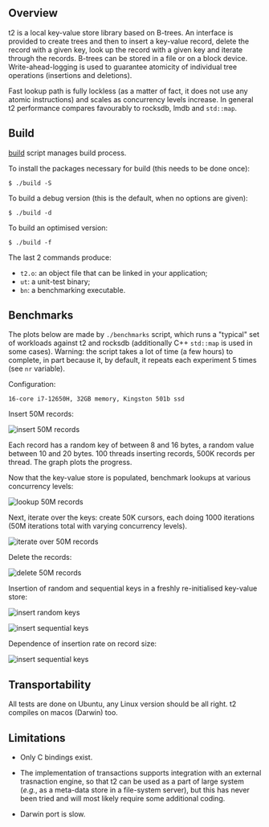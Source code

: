 Overview
--------

t2 is a local key-value store library based on B-trees. An interface is
provided to create trees and then to insert a key-value record, delete the
record with a given key, look up the record with a given key and iterate through
the records. B-trees can be stored in a file or on a block
device. Write-ahead-logging is used to guarantee atomicity of individual tree
operations (insertions and deletions).

Fast lookup path is fully lockless (as a matter of fact, it does not use any
atomic instructions) and scales as concurrency levels increase. In general t2
performance compares favourably to rocksdb, lmdb and `std::map`.

Build
-----

[build](https://github.com/nikitadanilov/t2/blob/master/build) script manages build process.

To install the packages necessary for build (this needs to be done once):

    $ ./build -S

To build a debug version (this is the default, when no options are given):

    $ ./build -d

To build an optimised version:

    $ ./build -f

The last 2 commands produce:

- `t2.o`: an object file that can be linked in your application;
- `ut`: a unit-test binary;
- `bn`: a benchmarking executable.

Benchmarks
----------

The plots below are made by `./benchmarks` script, which runs a "typical" set of
workloads against t2 and rocksdb (additionally C++ `std::map` is used in some
cases). Warning: the script takes a lot of time (a few hours) to complete, in
part because it, by default, it repeats each experiment 5 times (see `nr` variable).

Configuration:

    16-core i7-12650H, 32GB memory, Kingston 501b ssd

Insert 50M records:

![insert 50M records](https://github.com/nikitadanilov/t2/blob/master/doc/images/insert-50M.png?raw=true)

Each record has a random key of between 8 and 16 bytes, a random value between
10 and 20 bytes. 100 threads inserting records, 500K records per thread. The graph
plots the progress.

Now that the key-value store is populated, benchmark lookups at various concurrency levels:

![lookup 50M records](https://github.com/nikitadanilov/t2/blob/master/doc/images/lookup-50M.png?raw=true)

Next, iterate over the keys: create 50K cursors, each doing 1000 iterations
(50M iterations total with varying concurrency levels).

![iterate over 50M records](https://github.com/nikitadanilov/t2/blob/master/doc/images/iterations-50M.png?raw=true)

Delete the records:

![delete 50M records](https://github.com/nikitadanilov/t2/blob/master/doc/images/deletes-50M.png?raw=true)

Insertion of random and sequential keys in a freshly re-initialised key-value store:

![insert random keys](https://github.com/nikitadanilov/t2/blob/master/doc/images/insert-rnd.png?raw=true)


![insert sequential keys](https://github.com/nikitadanilov/t2/blob/master/doc/images/insert-seq.png?raw=true)

Dependence of insertion rate on record size:

![insert sequential keys](https://github.com/nikitadanilov/t2/blob/master/doc/images/insert-varsize.png?raw=true)

Transportability
----------------

All tests are done on Ubuntu, any Linux version should be all right. t2 compiles
on macos (Darwin) too.

Limitations
-----------

- Only C bindings exist.

- The implementation of transactions supports integration with an external
  trasnaction engine, so that t2 can be used as a part of large system (_e.g._,
  as a meta-data store in a file-system server), but this has never been tried
  and will most likely require some additional coding.
  
- Darwin port is slow.

